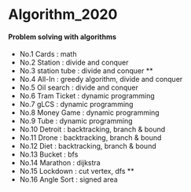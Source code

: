 # Algorithm_2020

#### Problem solving with algorithms    
- No.1 Cards : math  
- No.2 Station : divide and conquer 
- No.3 station tube : divide and conquer **  
- No.4 All-In : greedy algorithm, divide and conquer
- No.5 Oil search : divide and conquer
- No.6 Tram Ticket : dynamic programming
- No.7 gLCS : dynamic programming   
- No.8 Money Game : dynamic programming
- No.9 Tube : dynamic programming  
- No.10 Detroit : backtracking, branch & bound  
- No.11 Drone : backtracking, branch & bound  
- No.12 Diet : backtracking, branch & bound  
- No.13 Bucket : bfs  
- No.14 Marathon : dijkstra  
- No.15 Lockdown : cut vertex, dfs  **  
- No.16 Angle Sort : signed area  
